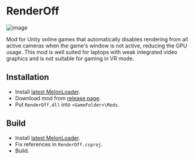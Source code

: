 # RenderOff

![image](https://user-images.githubusercontent.com/20557088/219563734-dbfe5d81-8b49-4f64-a1ef-f491a720de6a.png)

Mod for Unity online games that automatically disables rendering from all active cameras when the game's window is not active, reducing the GPU usage.
This mod is well suited for laptops with weak integrated video graphics and is not suitable for gaming in VR mode.

## Installation
* Install [latest MelonLoader](https://github.com/LavaGang/MelonLoader).
* Download mod from [release page](https://github.com/LeakyRUS/RenderOff/releases).
* Put `RenderOff.dll` into `<GameFolder>\Mods`.

## Build
* Install [latest MelonLoader](https://github.com/LavaGang/MelonLoader).
* Fix references in `RenderOff.csproj`.
* Build.
